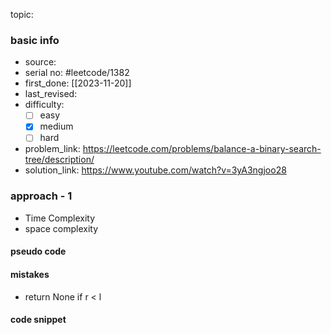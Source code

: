 topic:

### basic info
- source: 
- serial no: #leetcode/1382 
- first_done: [[2023-11-20]]
- last_revised:
- difficulty:
	- [ ] easy
	- [x] medium
	- [ ] hard
- problem_link: https://leetcode.com/problems/balance-a-binary-search-tree/description/
- solution_link: https://www.youtube.com/watch?v=3yA3ngjoo28

### approach - 1
- Time Complexity
- space complexity

#### pseudo code

#### mistakes
- return None if r < l
#### code snippet
```python

```